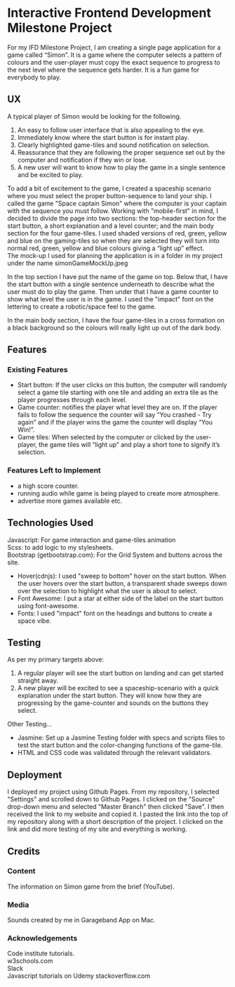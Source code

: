 # Interactive Frontend Development Milestone Project
For my IFD Milestone Project, I am creating a single page application for a game called “Simon”.  It is a game where the computer selects a pattern of colours and the user-player must copy the exact sequence to progress to the next level where the sequence gets harder.  It is a fun game for everybody to play.

## UX
A typical player of Simon would be looking for the following. 

1. An easy to follow user interface that is also appealing to the eye.  
2. Immediately know where the start button is for instant play.  
3. Clearly highlighted game-tiles and sound notification on selection.
4. Reassurance that they are following the proper sequence set out by the computer and notification if they win or lose.  
5. A new user will want to know how to play the game in a single sentence and be excited to play.

To add a bit of excitement to the game, I created a spaceship scenario where you must select the proper button-sequence to land your ship.  I called the game "Space captain Simon" where the computer is your captain with the sequence you must follow. Working with "mobile-first" in mind, I decided to divide the page into two sections: the top-header section for the start button, a short explanation and a level counter; and the main body section for the four game-tiles. 
I used shaded versions of red, green, yellow and blue on the gaming-tiles so when they are selected they will turn into normal red, green, yellow and blue colours giving a “light up” effect.  
The mock-up I used for planning the application is in a folder in my project under the name simonGameMockUp.jpeg

In the top section I have put the name of the game on top.  Below that, I have the start button with a single sentence underneath to describe what the user must do to play the game.  Then under that I have a game counter to show what level the user is in the game. I used the "impact" font on the lettering to create a robotic/space feel to the game. 

In the main body section, I have the four game-tiles in a cross formation on a black background so the colours will really light up out of the dark body.


## Features
### Existing Features
- Start button: If the user clicks on this button, the computer will randomly select a game tile starting with one tile and adding an extra tile as the player progresses through each level.
- Game counter: notifies the player what level they are on.  If the player fails to follow the sequence the counter will say “You crashed - Try again” and if the player wins the game the counter will display “You Win!”.
- Game tiles: When selected by the computer or clicked by the user-player, the game tiles will “light up” and play a short tone to signify it’s selection.

### Features Left to Implement
- a high score counter.
- running audio while game is being played to create more atmosphere.
- advertise more games available etc.

## Technologies Used
Javascript: For game interaction and game-tiles animation  
Scss: to add logic to my stylesheets.  
Bootstrap (getbootstrap.com): For the Grid System and buttons across the site.
- Hover(cdnjs): I used "sweep to bottom" hover on the start button.  When the user hovers over the start button, a transparent shade sweeps down over the selection to highlight what the user is about to select. 
- Font Awesome: I put a star at either side of the label on the start button using font-awesome. 
- Fonts: I used "impact" font on the headings and buttons to create a space vibe.  

## Testing
As per my primary targets above:

1. A regular player will see the start button on landing and can get started straight away.
2. A new player will be excited to see a spaceship-scenario with a quick explanation under the start button. They will know how they are progressing by the game-counter and sounds on the buttons they select.


Other Testing...

- Jasmine: Set up a Jasmine Testing folder with specs and scripts files to test the start button and the color-changing functions of the game-tile.  
- HTML and CSS code was validated through the relevant validators.

## Deployment
I deployed my project using Github Pages. From my repository, I selected "Settings" and scrolled down to Github Pages. I clicked on the "Source" drop-down menu and selected "Master Branch" then clicked "Save". I then received the link to my website and copied it. I pasted the link into the top of my repository along with a short description of the project. I clicked on the link and did more testing of my site and everything is working.
## Credits
### Content
The information on Simon game from the brief (YouTube).

### Media
Sounds created by me in Garageband App on Mac.

### Acknowledgements
Code institute tutorials.  
w3schools.com  
Slack  
Javascript tutorials on Udemy 
stackoverflow.com
